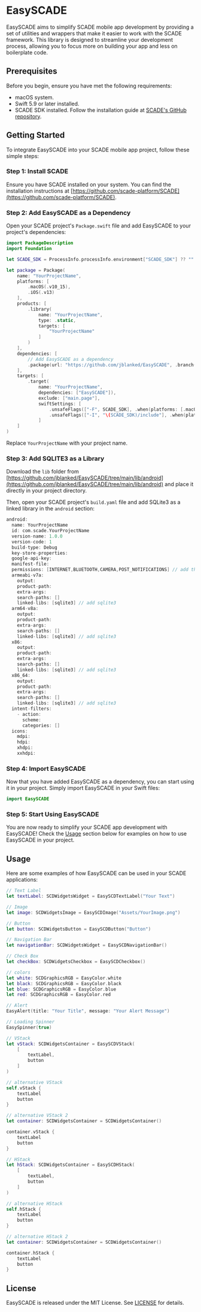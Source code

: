 # EasySCADE

EasySCADE aims to simplify SCADE mobile app development by providing a set of utilities and wrappers that make it easier to work with the SCADE framework. This library is designed to streamline your development process, allowing you to focus more on building your app and less on boilerplate code.

## Prerequisites

Before you begin, ensure you have met the following requirements:
- macOS system.
- Swift 5.9 or later installed.
- SCADE SDK installed. Follow the installation guide at [SCADE's GitHub repository](https://github.com/scade-platform/SCADE).

## Getting Started

To integrate EasySCADE into your SCADE mobile app project, follow these simple steps:

### Step 1: Install SCADE

Ensure you have SCADE installed on your system. You can find the installation instructions at [https://github.com/scade-platform/SCADE](https://github.com/scade-platform/SCADE).

### Step 2: Add EasySCADE as a Dependency

Open your SCADE project's `Package.swift` file and add EasySCADE to your project's dependencies:

```swift
import PackageDescription
import Foundation

let SCADE_SDK = ProcessInfo.processInfo.environment["SCADE_SDK"] ?? ""

let package = Package(
    name: "YourProjectName",
    platforms: [
        .macOS(.v10_15),
        .iOS(.v13)
    ],
    products: [
        .library(
            name: "YourProjectName",
            type: .static,
            targets: [
                "YourProjectName"
            ]
        )
    ],
    dependencies: [
        // Add EasySCADE as a dependency
        .package(url: "https://github.com/jblanked/EasySCADE", .branch("main"))
    ],
    targets: [
        .target(
            name: "YourProjectName",
            dependencies: ["EasySCADE"]),
            exclude: ["main.page"],
            swiftSettings: [
                .unsafeFlags(["-F", SCADE_SDK], .when(platforms: [.macOS, .iOS])),
                .unsafeFlags(["-I", "\(SCADE_SDK)/include"], .when(platforms: [.android])),
            ]
    ]
)
```

Replace `YourProjectName` with your project name.


### Step 3: Add SQLITE3 as a Library

Download the `lib` folder from [https://github.com/jblanked/EasySCADE/tree/main/lib/android](https://github.com/jblanked/EasySCADE/tree/main/lib/android) and place it directly in your project directory.

Then, open your SCADE project's `build.yaml` file and add SQLite3 as a linked library in the `android` section:

```swift
android:
  name: YourProjectName
  id: com.scade.YourProjectName
  version-name: 1.0.0
  version-code: 1
  build-type: Debug
  key-store-properties:
  google-api-key:
  manifest-file:
  permissions: [INTERNET,BLUETOOTH,CAMERA,POST_NOTIFICATIONS] // add these permissions as well
  armeabi-v7a:
    output: 
    product-path: 
    extra-args:
    search-paths: []
    linked-libs: [sqlite3] // add sqlite3
  arm64-v8a:
    output: 
    product-path: 
    extra-args:
    search-paths: []
    linked-libs: [sqlite3] // add sqlite3
  x86:
    output: 
    product-path: 
    extra-args:
    search-paths: []
    linked-libs: [sqlite3] // add sqlite3
  x86_64:
    output: 
    product-path: 
    extra-args:
    search-paths: []
    linked-libs: [sqlite3] // add sqlite3
  intent-filters:
    - action:
      scheme:
      categories: []
  icons:
    mdpi:
    hdpi:
    xhdpi:
    xxhdpi:

```



### Step 4: Import EasySCADE

Now that you have added EasySCADE as a dependency, you can start using it in your project. Simply import EasySCADE in your Swift files:

```swift
import EasySCADE
```

### Step 5: Start Using EasySCADE

You are now ready to simplify your SCADE app development with EasySCADE! Check the [Usage](#usage) section below for examples on how to use EasySCADE in your project.

## Usage

Here are some examples of how EasySCADE can be used in your SCADE applications:

```swift
// Text Label
let textLabel: SCDWidgetsWidget = EasySCDTextLabel("Your Text")

// Image
let image: SCDWidgetsImage = EasySCDImage("Assets/YourImage.png")

// Button
let button: SCDWidgetsButton = EasySCDButton("Button")

// Navigation Bar
let navigationBar: SCDWidgetsWidget = EasySCDNavigationBar()

// Check Box
let checkBox: SCDWidgetsCheckbox = EasySCDCheckbox()

// colors
let white: SCDGraphicsRGB = EasyColor.white
let black: SCDGraphicsRGB = EasyColor.black
let blue: SCDGraphicsRGB = EasyColor.blue
let red: SCDGraphicsRGB = EasyColor.red

// Alert
EasyAlert(title: "Your Title", message: "Your Alert Message")

// Loading Spinner
EasySpinner(true)

// VStack
let vStack: SCDWidgetsContainer = EasySCDVStack(
	[
		textLabel,
		button
	]
)

// alternative VStack
self.vStack {
	textLabel
	button
}

// alternative VStack 2
let container: SCDWidgetsContainer = SCDWidgetsContainer()

container.vStack {
	textLabel
	button
}

// HStack
let hStack: SCDWidgetsContainer = EasySCDHStack(
	[
		textLabel,
		button
	]
)

// alternative HStack
self.hStack {
	textLabel
	button
}

// alternative HStack 2
let container: SCDWidgetsContainer = SCDWidgetsContainer()

container.hStack {
	textLabel
	button
}	
```



## License

EasySCADE is released under the MIT License. See [LICENSE](LICENSE) for details.
